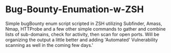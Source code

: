 # Bug-Bounty-Enumation-w-ZSH
Simple bugBounty enum script scripted in ZSH utilizing Subfinder, Amass, Nmap, HTTProbe and a few other simple commands to gather and combine lists of sub-domains, check for activity, then scan for open ports. Will be organizing the output a little better and adding 'Automated' Vulnerability scanning as well in the coming few days.'
